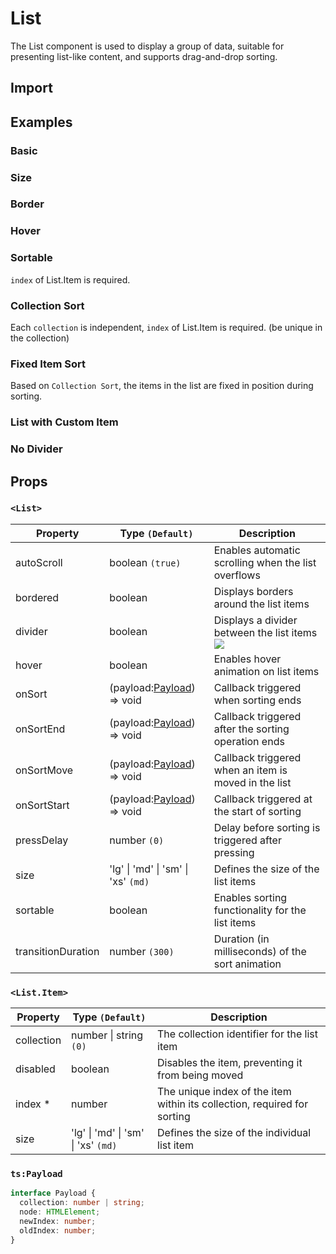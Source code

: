 # List

The List component is used to display a group of data, suitable for presenting list-like content, and supports drag-and-drop sorting.

## Import

<!--{include:<import-guide>}-->

## Examples

### Basic

<!--{include:`default.md`}-->

### Size

<!--{include:`size.md`}-->

### Border

<!--{include:`bordered.md`}-->

### Hover

<!--{include:`hover.md`}-->

### Sortable

`index` of List.Item is required.

<!--{include:`sortable.md`}-->

### Collection Sort

Each `collection` is independent, `index` of List.Item is required. (be unique in the collection)

<!--{include:`collection.md`}-->

### Fixed Item Sort

Based on `Collection Sort`, the items in the list are fixed in position during sorting.

<!--{include:`sort-fixed.md`}-->

### List with Custom Item

<!--{include:`custom.md`}-->

### No Divider

<!--{include:`no-divider.md`}-->

## Props

### `<List>`

| Property           | Type `(Default)`                                   | Description                                               |
| ------------------ | -------------------------------------------------- | --------------------------------------------------------- |
| autoScroll         | boolean `(true)`                                   | Enables automatic scrolling when the list overflows       |
| bordered           | boolean                                            | Displays borders around the list items                    |
| divider            | boolean                                            | Displays a divider between the list items<br/>![][5.75.0] |
| hover              | boolean                                            | Enables hover animation on list items                     |
| onSort             | (payload:[Payload](#code-ts-payload-code)) => void | Callback triggered when sorting ends                      |
| onSortEnd          | (payload:[Payload](#code-ts-payload-code)) => void | Callback triggered after the sorting operation ends       |
| onSortMove         | (payload:[Payload](#code-ts-payload-code)) => void | Callback triggered when an item is moved in the list      |
| onSortStart        | (payload:[Payload](#code-ts-payload-code)) => void | Callback triggered at the start of sorting                |
| pressDelay         | number `(0)`                                       | Delay before sorting is triggered after pressing          |
| size               | 'lg' &#124; 'md' &#124; 'sm' &#124; 'xs' `(md)`    | Defines the size of the list items                        |
| sortable           | boolean                                            | Enables sorting functionality for the list items          |
| transitionDuration | number `(300)`                                     | Duration (in milliseconds) of the sort animation          |

### `<List.Item>`

| Property   | Type `(Default)`                                | Description                                                              |
| ---------- | ----------------------------------------------- | ------------------------------------------------------------------------ |
| collection | number &#124; string `(0)`                      | The collection identifier for the list item                              |
| disabled   | boolean                                         | Disables the item, preventing it from being moved                        |
| index \*   | number                                          | The unique index of the item within its collection, required for sorting |
| size       | 'lg' &#124; 'md' &#124; 'sm' &#124; 'xs' `(md)` | Defines the size of the individual list item                             |

### `ts:Payload`

```ts
interface Payload {
  collection: number | string;
  node: HTMLElement;
  newIndex: number;
  oldIndex: number;
}
```

[5.75.0]: https://img.shields.io/badge/>=-v5.75.0-blue
